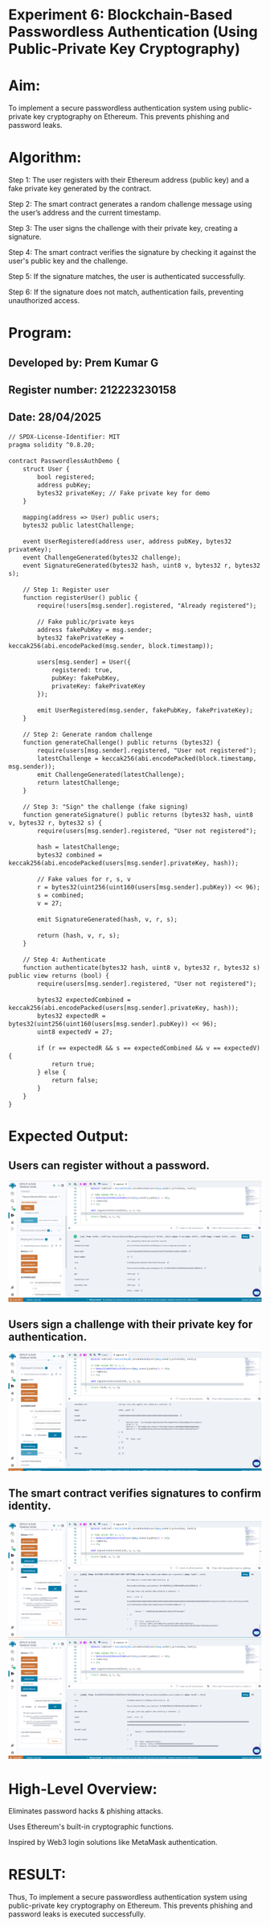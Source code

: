 # Experiment 6: Blockchain-Based Passwordless Authentication (Using Public-Private Key Cryptography)
# Aim:
To implement a secure passwordless authentication system using public-private key cryptography on Ethereum. This prevents phishing and password leaks.

# Algorithm:

Step 1: The user registers with their Ethereum address (public key) and a fake private key generated by the contract.

Step 2: The smart contract generates a random challenge message using the user’s address and the current timestamp.

Step 3: The user signs the challenge with their private key, creating a signature.

Step 4: The smart contract verifies the signature by checking it against the user's public key and the challenge.

Step 5: If the signature matches, the user is authenticated successfully.

Step 6: If the signature does not match, authentication fails, preventing unauthorized access.

# Program:

## Developed by: Prem Kumar G
## Register number: 212223230158
## Date: 28/04/2025
```
// SPDX-License-Identifier: MIT
pragma solidity ^0.8.20;

contract PasswordlessAuthDemo {
    struct User {
        bool registered;
        address pubKey;
        bytes32 privateKey; // Fake private key for demo
    }

    mapping(address => User) public users;
    bytes32 public latestChallenge;

    event UserRegistered(address user, address pubKey, bytes32 privateKey);
    event ChallengeGenerated(bytes32 challenge);
    event SignatureGenerated(bytes32 hash, uint8 v, bytes32 r, bytes32 s);

    // Step 1: Register user
    function registerUser() public {
        require(!users[msg.sender].registered, "Already registered");

        // Fake public/private keys
        address fakePubKey = msg.sender;
        bytes32 fakePrivateKey = keccak256(abi.encodePacked(msg.sender, block.timestamp));

        users[msg.sender] = User({
            registered: true,
            pubKey: fakePubKey,
            privateKey: fakePrivateKey
        });

        emit UserRegistered(msg.sender, fakePubKey, fakePrivateKey);
    }

    // Step 2: Generate random challenge
    function generateChallenge() public returns (bytes32) {
        require(users[msg.sender].registered, "User not registered");
        latestChallenge = keccak256(abi.encodePacked(block.timestamp, msg.sender));
        emit ChallengeGenerated(latestChallenge);
        return latestChallenge;
    }

    // Step 3: "Sign" the challenge (fake signing)
    function generateSignature() public returns (bytes32 hash, uint8 v, bytes32 r, bytes32 s) {
        require(users[msg.sender].registered, "User not registered");
        
        hash = latestChallenge;
        bytes32 combined = keccak256(abi.encodePacked(users[msg.sender].privateKey, hash));
        
        // Fake values for r, s, v
        r = bytes32(uint256(uint160(users[msg.sender].pubKey)) << 96);
        s = combined;
        v = 27;

        emit SignatureGenerated(hash, v, r, s);

        return (hash, v, r, s);
    }

    // Step 4: Authenticate
    function authenticate(bytes32 hash, uint8 v, bytes32 r, bytes32 s) public view returns (bool) {
        require(users[msg.sender].registered, "User not registered");

        bytes32 expectedCombined = keccak256(abi.encodePacked(users[msg.sender].privateKey, hash));
        bytes32 expectedR = bytes32(uint256(uint160(users[msg.sender].pubKey)) << 96);
        uint8 expectedV = 27;

        if (r == expectedR && s == expectedCombined && v == expectedV) {
            return true;
        } else {
            return false;
        }
    }
}

```

# Expected Output:
## Users can register without a password.
![alt text](<Screenshot 2025-04-28 144541.png>)

## Users sign a challenge with their private key for authentication.
![alt text](<Screenshot 2025-04-28 144640.png>)

## The smart contract verifies signatures to confirm identity.
![alt text](<Screenshot 2025-04-28 144800.png>)
![alt text](<Screenshot 2025-04-28 144845.png>)


# High-Level Overview:
Eliminates password hacks & phishing attacks.


Uses Ethereum's built-in cryptographic functions.


Inspired by Web3 login solutions like MetaMask authentication.




# RESULT: 

Thus, To implement a secure passwordless authentication system using public-private key cryptography on Ethereum. This prevents phishing and password leaks is executed successfully.
